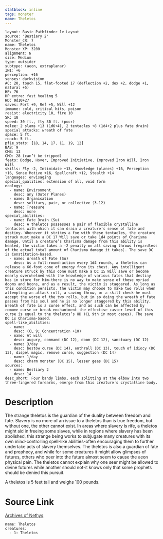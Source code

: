 ```yaml
---
statblock: inline
tags: monster
name: Theletos
---
```

```statblock
layout: Basic Pathfinder 1e Layout
source: "Bestiary 2"
Monster_CR: 7
name: Theletos
Monster_XP: 3200
alignment: N
size: Medium
type: outsider
subtype: (aeon, extraplanar)
INI: +6
perception: +16
senses: darkvision
AC: 20, touch 15, flat-footed 17 (deflection +2, dex +2, dodge +1, natural +5)
HP: 76
HP_extra: fast healing 5
HD: 9d10+27
saves: Fort +9, Ref +5, Will +12
immune: cold, critical hits, poison
resist: electricity 10, fire 10
SR: 18
speed: 30 ft., fly 30 ft. (poor)
melee: 2 slams +13 (1d6+4), 2 tentacles +8 (1d4+2 plus fate drain)
special_attacks: wreath of fate
space: 5 ft.
reach: 5 ft.
pf1e_stats: [18, 14, 17, 11, 19, 12]
BAB: 9
CMB: 13
CMD: 28 (can’t be tripped)
feats: Dodge, Hover, Improved Initiative, Improved Iron Will, Iron Will
skills: Fly -2, Intimidate +13, Knowledge (planes) +16, Perception +16, Sense Motive +16, Spellcraft +12, Stealth +14
languages: envisaging
special_qualities: extension of all, void form
ecology:
  - name: Environment
    desc: any (Outer Planes)
  - name: Organisation
    desc: solitary, pair, or collective (3-12)
  - name: Treasure
    desc: none
special_abilities:
  - name: Fate Drain (Su)
    desc: A theletos possesses a pair of flexible crystalline tentacles with which it can drain a creature’s sense of fate and destiny. Whenever it strikes a foe with these tentacles, the creature struck must make a DC 17 Will save or take 1d4 points of Charisma damage. Until a creature’s Charisma damage from this ability is healed, the victim takes a -2 penalty on all saving throws (regardless of the actual total amount of Charisma damage it takes). The save DC is Constitution-based.
  - name: Wreath of Fate (Su)
    desc: As a full-round-action every 1d4 rounds, a theletos can release a 60-foot cone of energy from its chest. Any intelligent creature struck by this cone must make a DC 15 Will save or become nearly overwhelmed with the knowledge of various fates that destiny has in store for him-there is no way to make sense of these myriad dooms and boons, and as a result, the victim is staggered. As long as this condition persists, the victim may choose to make two rolls when attempting an attack roll, a saving throw, or a skill check-he must accept the worse of the two rolls, but in so doing the wreath of fate passes from his soul and he is no longer staggered by this ability. Wreath of fate is a curse effect, and as such can be affected by remove curse or break enchantment-the effective caster level of this curse is equal to the theletos’s HD (CL 9th in most cases). The save DC is Charisma-based.
spell-like_abilities:
  - name:
    desc: (CL 9; Concentration +10)
  - name: At will
    desc: augury, command (DC 12), doom (DC 12), sanctuary (DC 12)
  - name: 3/day
    desc: bestow curse (DC 14), enthrall (DC 13), touch of idiocy (DC 13), dispel magic, remove curse, suggestion (DC 14)
  - name: 1/day
    desc: charm monster (DC 15), lesser geas (DC 15)
sources:
  - name: Bestiary 2
    desc: 14
desc_short: Four bandy limbs, each splitting at the elbow into two three-fingered forearms, emerge from this creature’s crystalline body. 
```
# Description
The strange theletos is the guardian of the duality between freedom and fate. Slavery is no more of an issue to a theletos than is true freedom, but without one, the other cannot exist. In areas where slavery is rife, a theletos might aid in freeing some slaves, while in regions where slavery has been abolished, this strange being works to subjugate many creatures with its own mind-controlling spell-like abilities-often encouraging them to further undertake acts of slavery themselves. The theletos is also a guardian of fate and prophecy, and while for some creatures it might allow glimpses of futures, others who peer into the future almost seem to cause the aeon physical pain. The theletos cannot explain why one seer might be allowed to divine futures while another should not-it knows only that some prophets should be denied this pursuit. 

A theletos is 5 feet tall and weighs 100 pounds.
# Source Link
[Archives of Nethys](https://aonprd.com/MonsterDisplay.aspx?ItemName=Theletos)
```encounter-table
name: Theletos
creatures:
  - 1: Theletos
```
